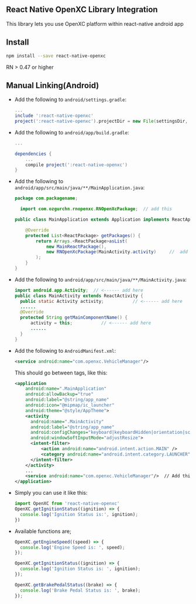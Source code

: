 ## React Native OpenXC Library Integration
This library lets you use OpenXC platform within react-native android app


## Install
```sh
npm install --save react-native-openxc
```

RN > 0.47 or higher

## Manual Linking(Android)

* Add the following to `android/settings.gradle`:

    ```gradle
    ...
    include ':react-native-openxc'
    project(':react-native-openxc').projectDir = new File(settingsDir, '../node_modules/react-native-openxc/android')
    ```

* Add the following to `android/app/build.gradle`:
    ```gradle
    ...

    dependencies {
        ...
        compile project(':react-native-openxc')
    }
    ```
* Add the following to `android/app/src/main/java/**/MainApplication.java`:

    ```java
    package com.packagename;

      import com.ozgurchn.rnopenxc.RNOpenXcPackage;  // add this

    public class MainApplication extends Application implements ReactApplication {

        @Override
        protected List<ReactPackage> getPackages() {
            return Arrays.<ReactPackage>asList(
                new MainReactPackage(),
                new RNOpenXcPackage(MainActivity.activity)     //  add this line here
            );
        }
    }
    ```

* Add the following to `android/app/src/main/java/**/MainActivity.java`:

  ```java
  import android.app.Activity;  // <------ add here
  public class MainActivity extends ReactActivity {
    public static Activity activity;           // <------ add here
    ......
    @Override
    protected String getMainComponentName() {
        activity = this;           // <------ add here
        ......
    }
  }
  ```

* Add the following to `AndroidManifest.xml`:

    ```xml
    <service android:name="com.openxc.VehicleManager"/>
    ```

  This should go between <application> tags, like this:

    ```xml
    <application
        android:name=".MainApplication"
        android:allowBackup="true"
        android:label="@string/app_name"
        android:icon="@mipmap/ic_launcher"
        android:theme="@style/AppTheme">
        <activity
          android:name=".MainActivity"
          android:label="@string/app_name"
          android:configChanges="keyboard|keyboardHidden|orientation|screenSize"
          android:windowSoftInputMode="adjustResize">
          <intent-filter>
              <action android:name="android.intent.action.MAIN" />
              <category android:name="android.intent.category.LAUNCHER" />
          </intent-filter>
        </activity>
        ...
        <service android:name="com.openxc.VehicleManager"/>  // Add this line here
    </application>
    ```


* Simply you can use it like this:

    ```javascript
    import OpenXC from 'react-native-openxc'
    OpenXC.getIgnitionStatus((ignition) => {
      console.log('Ignition Status is:', ignition);
    })
    ```

* Available functions are;

  ```javascript
  OpenXC.getEngineSpeed((speed) => {
    console.log('Engine Speed is: ', speed);
  });

  OpenXC.getIgnitionStatus((ignition) => {
    console.log('Ignition Status is: ', ignition);
  });

  OpenXC.getBrakePedalStatus((brake) => {
    console.log('Brake Pedal Status is: ', brake);
  });
  ```
